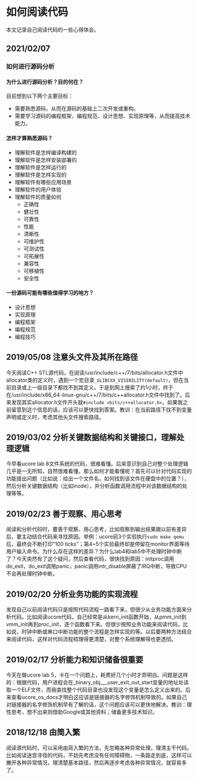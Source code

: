 # 如何阅读代码

本文记录自己阅读代码的一些心得体会。

## 2021/02/07

### 如何进行源码分析

#### 为什么进行源码分析？目的何在？

目前想到以下两个主要目标：

- 需要熟悉源码，从而在源码的基础上二次开发或重构。
- 需要学习源码的编程框架、编程规范、设计思想、实现原理等，从而提高技术能力。

#### 怎样才算熟悉源码？

- 理解软件是怎样编译构建的
- 理解软件是怎样安装部署的
- 理解软件是怎样运行的
- 理解软件是怎样实现的
- 理解软件有哪些应用场景
- 理解软件的用户体验
- 理解软件的质量如何
  - 正确性
  - 健壮性
  - 可靠性
  - 性能
  - 清晰性
  - 可维护性
  - 可测试性
  - 可拓展性
  - 兼容性
  - 可移植性
  - 安全性

#### 一份源码可能有哪些值得学习的地方？

- 设计思想
- 实现原理
- 编程框架
- 编程规范
- 编程技巧

## 2019/05/08 注意头文件及其所在路径

今天阅读C++ STL源代码，在阅读/usr/include/c++/7/bits/allocator.h文件中allocator类的定义时，遇到一个宏目录`_GLIBCXX_VISIBILITY(default)`，但在当前目录或上一级目录下都找不到其定义。于是到网上搜索了约1小时，终于在/usr/include/x86_64-linux-gnu/c++/7/bits/c++allocator.h文件中找到了。后来发现其实allocator.h文件开头就`#include <bits/c++allocator.h>`，如果我之前留意到这个信息的话，应该可以更快找到答案。教训：在当前路径下找不到变量声明或定义时，考虑其他头文件搜索路径。

## 2019/03/02 分析关键数据结构和关键接口，理解处理逻辑

今早看ucore lab 8文件系统的代码，很难看懂。后来意识到自己对整个处理逻辑几乎是一无所知，自然很难看懂。那么如何才能看懂呢？首先可以针对代码实现的功能提出问题（比如说：给出一个文件名，如何找到该文件在硬盘中的位置？），然后分析关键数据结构（比如inode），并分析函数调用流程中对该数据结构的处理等等。

## 2019/02/23 善于观察、用心思考

阅读和分析代码时，要善于观察、用心思考，比如观察到输出结果跟以前有差异后，要主动结合代码来寻找原因。举例：ucore前3个实验执行`sudo make qemu`后，最终会不断打印“100 ticks”；第4~5个实验最终却是停留在monitor界面等待用户输入命令。为什么存在这样的差异？为什么lab4和lab5中不处理时钟中断了？今天突然有了这个疑问，然后查看代码，很快找到原因：initproc调用do_exit，do_exit调用panic，panic调用intr_disable屏蔽了IRQ中断，导致CPU不会再处理时钟中断。

## 2019/02/20 分析业务功能的实现流程

发现自己以前阅读代码只是按照代码流程一路看下来，但很少从业务功能方面来分析代码。比如阅读ucore代码，自己经常是从kern_init函数开始，从pmm_init到vmm_init再到proc_init，逐个函数看下来。但很少按照业务功能来阅读代码，比如说，时钟中断或串口中断功能的整个流程是怎样实现的等。以后要两种方法结合来阅读代码，这样对代码流程梳理得更清楚，对整个系统理解得也更透彻。

## 2019/02/17 分析能力和知识储备很重要

今天在做ucore lab 5，卡在一个问题上，耗费好几个小时才弄明白。问题是这样的：根据代码，用户进程会在\_binary_obj___user_exit_out_start变量的地址处读取一个ELF文件，而我查找整个代码目录也没发现这个变量是怎么定义出来的。后来查看ucore_os_docs才明白这应该是链接器的名字修饰机制导致的。如果自己对链接器的名字修饰机制早有了解的话，这个问题应该可以更快地解决。教训：理性思考，想不出来则借助Google或其他资料；储备更多技术知识。

## 2018/12/18 由简入繁

阅读源代码时，可以采用由简入繁的方法，先忽略各种异常处理，理清主干代码。比如阅读迷宫寻径的代码，不妨先考虑没有任何障碍物，一条路走到底，这样可以撇开各种异常情况，理清楚基本路径，然后再逐步考虑各种异常情况，就容易多了。

